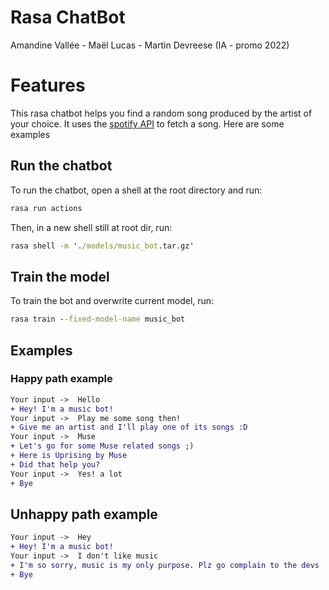 # Rasa ChatBot

Amandine Vallée - Maël Lucas - Martin Devreese (IA - promo 2022)

# Features

This rasa chatbot helps you find a random song produced by the artist of your choice. It uses 
the [spotify API](https://developer.spotify.com/documentation/web-api/) to fetch a song.
Here are some examples 

## Run the chatbot
To run the chatbot, open a shell at the root directory and run:
```cmd
rasa run actions
```
Then, in a new shell still at root dir, run:
```cmd
rasa shell -m './models/music_bot.tar.gz'
```

## Train the model 
To train the bot and overwrite current model, run:
```cmd
rasa train --fixed-model-name music_bot
```
## Examples
### Happy path example

```diff
Your input ->  Hello
+ Hey! I'm a music bot!
Your input ->  Play me some song then!
+ Give me an artist and I'll play one of its songs :D
Your input ->  Muse
+ Let's go for some Muse related songs ;)
+ Here is Uprising by Muse
+ Did that help you?
Your input ->  Yes! a lot
+ Bye
```

## Unhappy path example

```diff
Your input ->  Hey
+ Hey! I'm a music bot!
Your input ->  I don't like music
+ I'm so sorry, music is my only purpose. Plz go complain to the devs
+ Bye
```